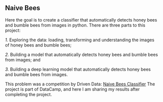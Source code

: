 ## Naive Bees

Here the goal is to create a classifier that automatically detects honey bees and bumble bees from images in python. There are three parts to this project:

*1.* Exploring the data: loading, transforming and understanding the images of honey bees and bumble bees;

*2.* Building a model that automatically detects honey bees and bumble bees from images; and

*3.* Building a deep learning model that automatically detects honey bees and bumble bees from images.

This problem was a competition by Driven Data: [Naive Bees Classifier](https://www.drivendata.org/competitions/8/)
The project is part of DataCamp, and here I am sharing my results after completing the project.
